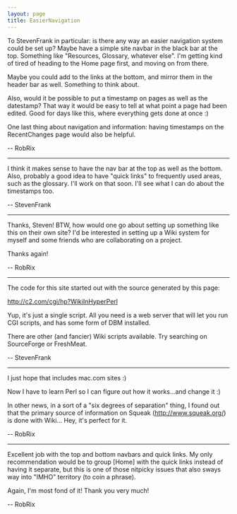 ```yaml
---
layout: page
title: EasierNavigation
---
```




To StevenFrank in particular: is there any way an easier navigation system could be set up?
Maybe have a simple site navbar in the black bar at the top. Something like "Resources, Glossary, whatever else".
I'm getting kind of tired of heading to the Home page first, and moving on from there.

Maybe you could add to the links at the bottom, and mirror them in the header bar as well. Something to think about.

Also, would it be possible to put a timestamp on pages as well as the datestamp? That way it would be easy to tell at what point a page had been edited. Good for days like this, where everything gets done at once :)

One last thing about navigation and information: having timestamps on the RecentChanges page would also be helpful.

-- RobRix

----

I think it makes sense to have the nav bar at the top as well as the bottom.  Also, probably a good idea to have "quick links" to frequently used areas, such as the glossary.  I'll work on that soon.  I'll see what I can do about the timestamps too.

-- StevenFrank

----

Thanks, Steven! BTW, how would one go about setting up something like this on their own site?
I'd be interested in setting up a Wiki system for myself and some friends who are collaborating on a project.

Thanks again!

-- RobRix

----

The code for this site started out with the source generated by this page:

http://c2.com/cgi/hp?WikiInHyperPerl

Yup, it's just a single script.  All you need is a web server that will let you run CGI scripts, and has some form of DBM installed.

There are other (and fancier) Wiki scripts available.  Try searching on SourceForge or FreshMeat.

-- StevenFrank

----

I just hope that includes mac.com sites :)

Now I have to learn Perl so I can figure out how it works...and change it :)

In other news, in a sort of a "six degrees of separation" thing, I found out that the primary source of information on Squeak (http://www.squeak.org/) is done with Wiki...
Hey, it's perfect for it.

-- RobRix

----

Excellent job with the top and bottom navbars and quick links. My only recommendation would be to group [Home] with the quick links instead of having it separate, but this is one of those nitpicky issues that also sways way into "IMHO" territory (to coin a phrase).

Again, I'm most fond of it!
Thank you very much!

-- RobRix

